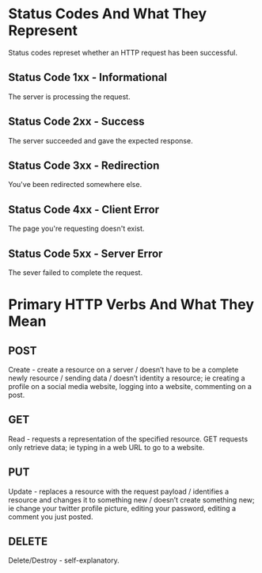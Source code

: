 # Status Codes And What They Represent
Status codes represet whether an HTTP request has been successful.

## Status Code 1xx - Informational
The server is processing the request.

## Status Code 2xx - Success
The server succeeded and gave the expected response.

## Status Code 3xx - Redirection
You've been redirected somewhere else.

## Status Code 4xx - Client Error
The page you're requesting doesn't exist.

## Status Code 5xx - Server Error
The sever failed to complete the request.

# Primary HTTP Verbs And What They Mean

## POST
Create - create a resource on a server / doesn’t have to be a complete newly resource / sending data / doesn’t identity a resource; ie creating a profile on a social media website, logging into a website, commenting on a post.


## GET
Read - requests a representation of the specified resource. GET requests only retrieve data; ie typing in a web URL to go to a website.

## PUT
Update - replaces a resource with the request payload / identifies a resource and changes it to something new / doesn’t create something new; ie change your twitter profile picture, editing your password, editing a comment you just posted.

## DELETE
Delete/Destroy - self-explanatory.